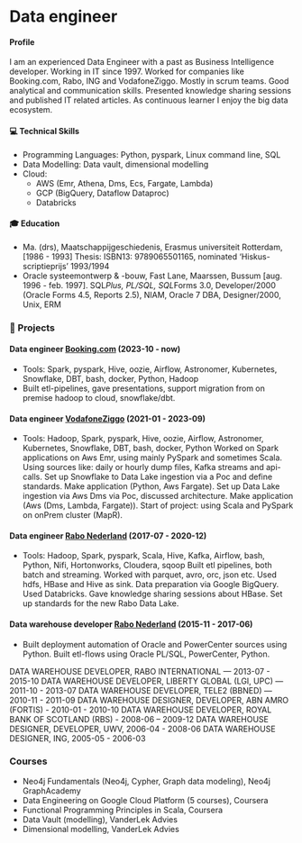 # Data engineer

#### Profile
I am an experienced Data Engineer with a past as Business Intelligence developer. Working in IT since 1997. Worked for companies like Booking.com, Rabo, ING and VodafoneZiggo. Mostly in scrum teams. 
Good analytical and communication skills. Presented knowledge sharing sessions and published IT related articles. As continuous learner I enjoy the big data ecosystem.

#### 💻 Technical Skills
- Programming Languages: Python, pyspark, Linux command line, SQL
- Data Modelling: Data vault, dimensional modelling
- Cloud: 
   - AWS (Emr, Athena, Dms, Ecs, Fargate, Lambda)
   - GCP (BigQuery, Dataflow Dataproc)
   - Databricks

#### 🎓 Education 		
- Ma. (drs), Maatschappijgeschiedenis, Erasmus universiteit Rotterdam, [1986 - 1993]
Thesis: ISBN13: 9789065501165, nominated ‘Hiskus-scriptieprijs’ 1993/1994			        		
- Oracle systeemontwerp & -bouw, Fast Lane, Maarssen, Bussum
[aug. 1996 - feb. 1997]. SQL*Plus, PL/SQL, SQL*Forms 3.0, Developer/2000 (Oracle Forms 4.5, Reports 2.5), NIAM, Oracle 7 DBA, Designer/2000, Unix, ERM

### 💼 Projects

#### Data engineer <a href="https://www.booking.com/" target="_blank">Booking.com</a> (2023-10 - now)
- Tools: Spark, pyspark, Hive, oozie, Airflow, Astronomer, Kubernetes, Snowflake, DBT, bash, docker, Python, Hadoop
- Built etl-pipelines, gave presentations, support migration from on premise hadoop to cloud, snowflake/dbt.

#### Data engineer <a href="https://www.vodafoneziggo.nl/" target="_blank">VodafoneZiggo</a> (2021-01 - 2023-09)
- Tools: Hadoop, Spark, pyspark, Hive, oozie, Airflow, Astronomer, Kubernetes, Snowflake, DBT, bash, docker, Python
Worked on Spark applications on Aws Emr, using mainly PySpark and sometimes Scala. Using sources like: daily or hourly dump files, Kafka streams and api-calls. Set up Snowflake to Data Lake ingestion via a Poc and define standards. Make application (Python, Aws Fargate). Set up Data Lake ingestion via Aws Dms via Poc, discussed architecture. Make application (Aws (Dms, Lambda, Fargate)). Start of project: using Scala and PySpark on onPrem cluster (MapR).

#### Data engineer <a href="https://www.rabobank.nl/" target="_blank">Rabo Nederland</a> (2017-07 - 2020-12)
- Tools: Hadoop, Spark, pyspark, Scala, Hive, Kafka, Airflow, bash, Python, Nifi, Hortonworks, Cloudera, sqoop
Built etl pipelines, both batch and streaming. Worked with parquet, avro, orc, json etc. Used hdfs, HBase and Hive as sink. Data preparation via Google BigQuery. Used Databricks. Gave knowledge sharing sessions about HBase. Set up standards for the new Rabo Data Lake.

#### Data warehouse developer <a href="https://www.rabobank.nl/" target="_blank">Rabo Nederland</a> (2015-11 - 2017-06)
- Built deployment automation of Oracle and PowerCenter sources using Python. Built etl-flows using Oracle PL/SQL, PowerCenter, Python.

DATA WAREHOUSE DEVELOPER, RABO INTERNATIONAL — 2013-07 - 2015-10 
DATA WAREHOUSE DEVELOPER, LIBERTY GLOBAL (LGI, UPC) — 2011-10 - 2013-07 
DATA WAREHOUSE DEVELOPER, TELE2 (BBNED) — 2010-11 - 2011-09
DATA WAREHOUSE DESIGNER, DEVELOPER, ABN AMRO (FORTIS) - 2010-01 - 2010-10 
DATA WAREHOUSE DEVELOPER, ROYAL BANK OF SCOTLAND (RBS) - 2008-06 – 2009-12 
DATA WAREHOUSE DESIGNER, DEVELOPER, UWV, 2006-04 - 2008-06
DATA WAREHOUSE DESIGNER, ING, 2005-05 - 2006-03


### Courses
- Neo4j Fundamentals (Neo4j, Cypher, Graph data modeling), Neo4j GraphAcademy 
- Data Engineering on Google Cloud Platform (5 courses), Coursera 
- Functional Programming Principles in Scala, Coursera
- Data Vault (modelling), VanderLek Advies
- Dimensional modelling, VanderLek Advies

